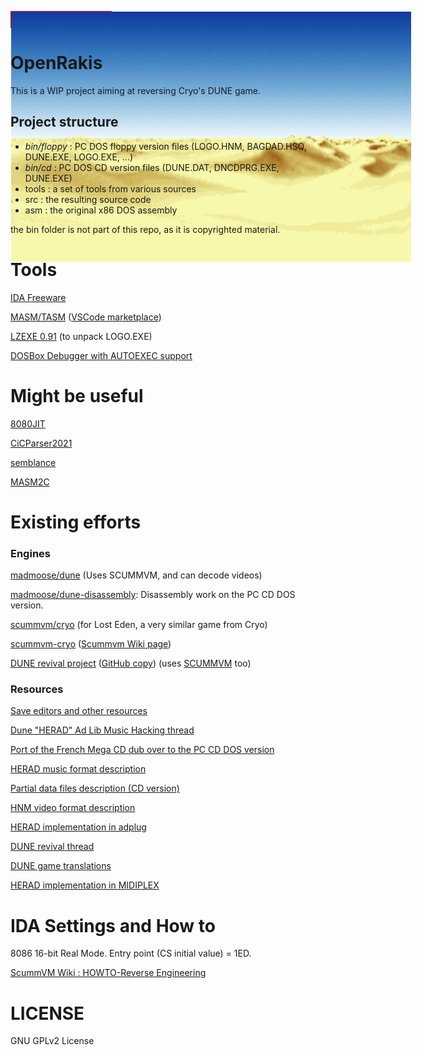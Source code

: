 <div style="height: 25px; width: 160px; border: 1px solid red; white-space: nowrap; text-align: center; margin: 1em 0;">
    <span style="display: inline-block; height: 100%; vertical-align: middle;"></span><img src="worm.gif" style="vertical-align: middle; max-height: 400px; max-width: 640px;" height="400" />
</div>

# OpenRakis

This is a WIP project aiming at reversing Cryo's DUNE game.

## Project structure

* *bin/floppy* :  PC DOS floppy version files (LOGO.HNM, BAGDAD.HSQ, DUNE.EXE, LOGO.EXE, ...)
* *bin/cd* : PC DOS CD version files (DUNE.DAT, DNCDPRG.EXE, DUNE.EXE)
* tools : a set of tools from various sources
* src : the resulting source code
* asm : the original x86 DOS assembly

the bin folder is not part of this repo, as it is copyrighted material.

# Tools

[IDA Freeware](https://www.scummvm.org/news/20180331/)

[MASM/TASM](https://github.com/xsro/masm-tasm) ([VSCode marketplace](https://marketplace.visualstudio.com/items?itemName=xsro.masm-tasm))

[LZEXE 0.91](https://bellard.org/lzexe.html) (to unpack LOGO.EXE)

[DOSBox Debugger with AUTOEXEC support](https://www.vogons.org/viewtopic.php?p=860536#p860536)

# Might be useful

[8080JIT](https://github.com/DaveTCode/8080JIT)

[CiCParser2021](https://github.com/gabonator/Projects/tree/master/XenonResurrection/Parser/CicParser2021)

[semblance](https://github.com/zfigura/semblance)

[MASM2C](https://github.com/xor2003/masm2c)

# Existing efforts

### Engines

[madmoose/dune](https://github.com/madmoose/dune) (Uses SCUMMVM, and can decode videos)

[madmoose/dune-disassembly](https://github.com/madmoose/dune-disassembly): Disassembly work on the PC CD DOS version.

[scummvm/cryo](https://github.com/scummvm/scummvm/tree/master/engines/cryo) (for Lost Eden, a very similar game from Cryo)

[scummvm-cryo](https://github.com/elyosh/scummvm-cryo) ([Scummvm Wiki page](https://wiki.scummvm.org/index.php?title=Dune))

[DUNE revival project](https://sourceforge.net/p/dunerevival/code/HEAD/tree/) ([GitHub copy](https://github.com/sonicpp/dunerevival-code)) (uses [SCUMMVM](https://www.scummvm.org/) too)

### Resources

[Save editors and other resources](https://sites.google.com/site/duneeditor/home)

[Dune "HERAD" Ad Lib Music Hacking thread](https://www.vogons.org/viewtopic.php?t=49813)

[Port of the French Mega CD dub over to the PC CD DOS version](https://www.abandonware-forums.org/forum/autres/les-aventuriers-de-la-traduction-perdue/764167-dune-cd/page15#post804135)

[HERAD music format description](http://www.vgmpf.com/Wiki/index.php/HERAD)

[Partial data files description (CD version)](https://bigs.fr/dune_old/)

[HNM video format description](https://wiki.multimedia.cx/index.php?title=HNM_%281%29)

[HERAD implementation in adplug](https://github.com/adplug/adplug/blob/master/src/herad.cpp)

[DUNE revival thread](https://forum.dune2k.com/topic/17217-rewriting-cryos-dune-1-it-seems-possible/page/13/)

[DUNE game translations](https://github.com/sonicpp/Dune-game-translations)

[HERAD implementation in MIDIPLEX](https://github.com/stascorp/MIDIPLEX)

# IDA Settings and How to

8086 16-bit Real Mode.
Entry point (CS initial value) = 1ED.

[ScummVM Wiki : HOWTO-Reverse Engineering](https://wiki.scummvm.org/index.php?title=HOWTO-Reverse_Engineering)

# LICENSE

GNU GPLv2 License
